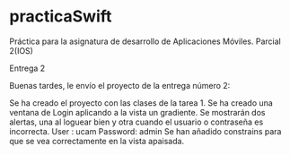 # practicaSwift
Práctica para la asignatura de desarrollo de Aplicaciones Móviles. Parcial 2(IOS)

Entrega 2 

Buenas tardes, le envío el proyecto de la entrega número 2:

Se ha creado el proyecto con las clases de la tarea 1.
Se ha creado una ventana de Login aplicando a la vista un gradiente.
Se mostrarán dos alertas, una al loguear bien y otra cuando el usuario o contraseña es incorrecta.
User : ucam Password: admin
Se han añadido constrains para que se vea correctamente en la vista apaisada.
